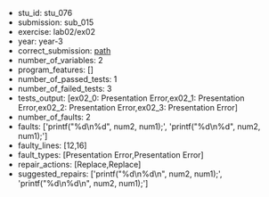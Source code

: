 - stu_id: stu_076	       
- submission: sub_015
- exercise: lab02/ex02
- year: year-3
- correct_submission: [path](https://github.com/pmorvalho/C-Pack-IPAs/blob/main/correct_submissions/year-3/lab02/ex02/ex02-stu_076-sub_012)
- number_of_variables: 2
- program_features: [] 
- number_of_passed_tests: 1
- number_of_failed_tests: 3
- tests_output: [ex02_0: Presentation Error,ex02_1: Presentation Error,ex02_2: Presentation Error,ex02_3: Presentation Error]
- number_of_faults: 2
- faults: ['printf("%d\n%d", num2, num1);', 'printf("%d\n%d", num2, num1);']
- faulty_lines: [12,16]
- fault_types: [Presentation Error,Presentation Error]
- repair_actions: [Replace,Replace] 
- suggested_repairs: ['printf("%d\n%d\n", num2, num1);', 'printf("%d\n%d\n", num2, num1);']